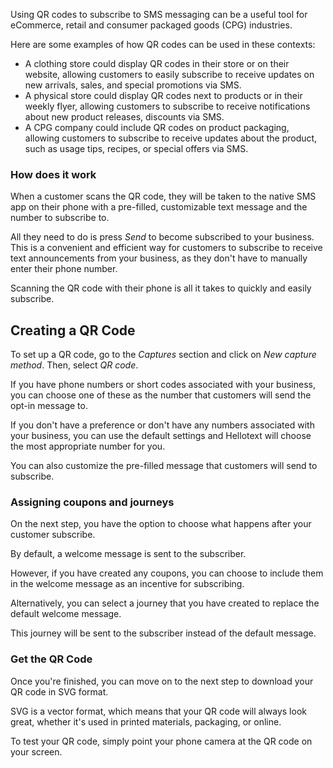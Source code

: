 Using QR codes to subscribe to SMS messaging can be a useful tool for eCommerce,  retail and consumer packaged goods (CPG) industries. 

Here are some examples of how QR codes can be used in these contexts:

* A clothing store could display QR codes in their store or on their website, allowing customers to easily subscribe to receive updates on new arrivals, sales, and special promotions via SMS.
* A physical store could display QR codes next to products or in their weekly flyer, allowing customers to subscribe to receive notifications about new product releases, discounts via SMS.
* A CPG company could include QR codes on product packaging, allowing customers to subscribe to receive updates about the product, such as usage tips, recipes, or special offers via SMS.

### How does it work

When a customer scans the QR code, they will be taken to the native SMS app on their phone with a pre-filled, customizable text message and the number to subscribe to. 

All they need to do is press *Send* to become subscribed to your business. This is a convenient and efficient way for customers to subscribe to receive text announcements from your business, as they don't have to manually enter their phone number. 

Scanning the QR code with their phone is all it takes to quickly and easily subscribe.

## Creating a QR Code

To set up a QR code, go to the *Captures* section and click on *New capture method*. Then, select *QR code*. 

If you have phone numbers or short codes associated with your business, you can choose one of these as the number that customers will send the opt-in message to. 

If you don't have a preference or don't have any numbers associated with your business, you can use the default settings and Hellotext will choose the most appropriate number for you. 

You can also customize the pre-filled message that customers will send to subscribe.

### Assigning coupons and journeys

On the next step, you have the option to choose what happens after your customer subscribe. 

By default, a welcome message is sent to the subscriber. 

However, if you have created any coupons, you can choose to include them in the welcome message as an incentive for subscribing. 

Alternatively, you can select a journey that you have created to replace the default welcome message. 

This journey will be sent to the subscriber instead of the default message.

### Get the QR Code

Once you're finished, you can move on to the next step to download your QR code in SVG format. 

SVG is a vector format, which means that your QR code will always look great, whether it's used in printed materials, packaging, or online. 

To test your QR code, simply point your phone camera at the QR code on your screen.
